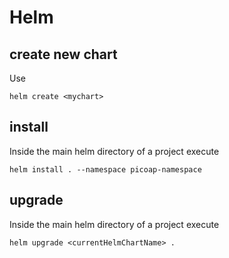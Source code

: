 # Helm

## create new chart
Use
```
helm create <mychart>
```

## install
Inside the main helm directory of a project execute
```
helm install . --namespace picoap-namespace
```

## upgrade
Inside the main helm directory of a project execute
```
helm upgrade <currentHelmChartName> .
```
